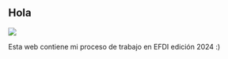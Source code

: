 ## Hola

![](../images/anibal.jpg)

Esta web contiene mi proceso de trabajo en EFDI edición 2024 :)
